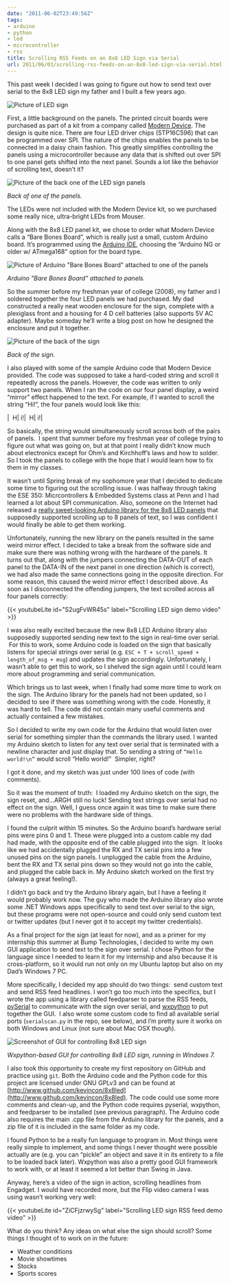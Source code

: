 ```yaml
---
date: "2011-06-02T23:49:56Z"
tags:
- arduino
- python
- led
- microcontroller
- rss
title: Scrolling RSS Feeds on an 8x8 LED Sign via Serial
url: 2011/06/03/scrolling-rss-feeds-on-an-8x8-led-sign-via-serial.html
---
```


This past week I decided I was going to figure out how to send text over serial to the 8x8 LED sign my father and I built a few years ago.

![Picture of LED sign](featured.jpg)

First, a little background on the panels. The printed circuit boards were purchased as part of a kit from a company called [Modern Device](https://moderndevice.com/). The design is quite nice. There are four LED driver chips (STP16C596) that can be programmed over SPI. The nature of the chips enables the panels to be connected in a daisy chain fashion. This greatly simplifies controlling the panels using a microcontroller because any data that is shifted out over SPI to one panel gets shifted into the next panel. Sounds a lot like the behavior of scrolling text, doesn’t it?

![Picture of the back one of the LED sign panels](led-panel-back.jpg)

_Back of one of the panels._

The LEDs were not included with the Modern Device kit, so we purchased some really nice, ultra-bright LEDs from Mouser.

Along with the 8x8 LED panel kit, we chose to order what Modern Device calls a “Bare Bones Board”, which is really just a small, custom Arduino board. It’s programmed using the [Arduino IDE](https://www.arduino.cc/en/software), choosing the “Arduino NG or older w/ ATmega168" option for the board type.

![Picture of Arduino "Bare Bones Board" attached to one of the panels](arduino-bbb.jpg)

_Arduino "Bare Bones Board” attached to panels._

So the summer before my freshman year of college (2008), my father and I soldered together the four LED panels we had purchased. My dad constructed a really neat wooden enclosure for the sign, complete with a plexiglass front and a housing for 4 D cell batteries (also supports 5V AC adapter). Maybe someday he’ll write a blog post on how he designed the enclosure and put it together.

![Picture of the back of the sign](back-of-sign-enclosure.jpg)

_Back of the sign._

I also played with some of the sample Arduino code that Modern Device provided. The code was supposed to take a hard-coded string and scroll it repeatedly across the panels. However, the code was written to only support two panels. When I ran the code on our four panel display, a weird “mirror” effect happened to the text. For example, if I wanted to scroll the string “Hi!”, the four panels would look like this:

|  H| i!|  H| i!|

So basically, the string would simultaneously scroll across both of the pairs of panels.  I spent that summer before my freshman year of college trying to figure out what was going on, but at that point I really didn’t know much about electronics except for Ohm’s and Kirchhoff’s laws and how to solder. So I took the panels to college with the hope that I would learn how to fix them in my classes.

It wasn’t until Spring break of my sophomore year that I decided to dedicate some time to figuring out the scrolling issue. I was halfway through taking the ESE 350: Micrcontrollers & Embedded Systems class at Penn and I had learned a lot about SPI communication. Also, someone on the Internet had released a [really sweet-looking Arduino library for the 8x8 LED panels](http://code.google.com/p/panel8x8/) that supposedly supported scrolling up to 8 panels of text, so I was confident I would finally be able to get them working.

Unfortunately, running the new library on the panels resulted in the same weird mirror effect. I decided to take a break from the software side and make sure there was nothing wrong with the hardware of the panels. It turns out that, along with the jumpers connecting the DATA-OUT of each panel to the DATA-IN of the next panel in one direction (which is correct), we had also made the same connections going in the opposite direction. For some reason, this caused the weird mirror effect I described above. As soon as I disconnected the offending jumpers, the text scrolled across all four panels correctly:

{{< youtubeLite id="S2ugFvWR45s" label="Scrolling LED sign demo video" >}}

I was also really excited because the new 8x8 LED Arduino library also supposedly supported sending new text to the sign in real-time over serial.  For this to work, some Arduino code is loaded on the sign that basically listens for special strings over serial (e.g. `ESC + T + scroll_speed + length_of_msg + msg`) and updates the sign accordingly. Unfortunately, I wasn’t able to get this to work, so I shelved the sign again until I could learn more about programming and serial communication.

Which brings us to last week, when I finally had some more time to work on the sign. The Arduino library for the panels had not been updated, so I decided to see if there was something wrong with the code. Honestly, it was hard to tell. The code did not contain many useful comments and actually contained a few mistakes.

So I decided to write my own code for the Arduino that would listen over serial for something simpler than the commands the library used. I wanted my Arduino sketch to listen for any text over serial that is terminated with a newline character and just display that. So sending a string of `“Hello world!\n”` would scroll “Hello world!”  Simpler, right?

I got it done, and my sketch was just under 100 lines of code (with comments).

So it was the moment of truth:  I loaded my Arduino sketch on the sign, the sign reset, and…ARGH still no luck! Sending text strings over serial had no effect on the sign. Well, I guess once again it was time to make sure there were no problems with the hardware side of things.  

I found the culprit within 15 minutes. So the Arduino board’s hardware serial pins were pins 0 and 1. These were plugged into a custom cable my dad had made, with the opposite end of the cable plugged into the sign.  It looks like we had accidentally plugged the RX and TX serial pins into a few unused pins on the sign panels. I unplugged the cable from the Arduino, bent the RX and TX serial pins down so they would not go into the cable, and plugged the cable back in. My Arduino sketch worked on the first try (always a great feeling!).

I didn’t go back and try the Arduino library again, but I have a feeling it would probably work now. The guy who made the Arduino library also wrote some .NET Windows apps specifically to send text over serial to the sign, but these programs were not open-source and could only send custom text or twitter updates (but I never got it to accept my twitter credentials).

As a final project for the sign (at least for now), and as a primer for my internship this summer at Bump Technologies, I decided to write my own GUI application to send text to the sign over serial. I chose Python for the language since I needed to learn it for my internship and also because it is cross-platform, so it would run not only on my Ubuntu laptop but also on my Dad’s Windows 7 PC.

More specifically, I decided my app should do two things:  send custom text and send RSS feed headlines. I won’t go too much into the specifics, but I wrote the app using a library called feedparser to parse the RSS feeds, [pySerial](https://github.com/pyserial/pyserial) to communicate with the sign over serial, and [wxpython](https://www.wxpython.org/) to put together the GUI.  I also wrote some custom code to find all available serial ports (`serialscan.py` in the repo, see below), and I’m pretty sure it works on both Windows and Linux (not sure about Mac OSX though).

![Screenshot of GUI for controlling 8x8 LED sign](wxpython-sign-gui.png)

_Wxpython-based GUI for controlling 8x8 LED sign, running in Windows 7._

I also took this opportunity to create my first repository on GitHub and practice using `git`. Both the Arduino code and the Python code for this project are licensed under GNU GPLv3 and can be found at [http://www.github.com/kevincon/8x8led](http://www.github.com/kevincon/8x8led). The code could use some more comments and clean-up, and the Python code requires pyserial, wxpython, and feedparser to be installed (see previous paragraph). The Arduino code also requires the main .cpp file from the Arduino library for the panels, and a zip file of it is included in the same folder as my code.

I found Python to be a really fun language to program in. Most things were really simple to implement, and some things I never thought were possible actually are (e.g. you can “pickle” an object and save it in its entirety to a file to be loaded back later). Wxpython was also a pretty good GUI framework to work with, or at least it seemed a lot better than Swing in Java.

Anyway, here’s a video of the sign in action, scrolling headlines from Engadget. I would have recorded more, but the Flip video camera I was using wasn’t working very well:

{{< youtubeLite id="ZiCFjzrwySg" label="Scrolling LED sign RSS feed demo video" >}}

What do you think? Any ideas on what else the sign should scroll? Some things I thought of to work on in the future:

* Weather conditions
* Movie showtimes
* Stocks
* Sports scores
